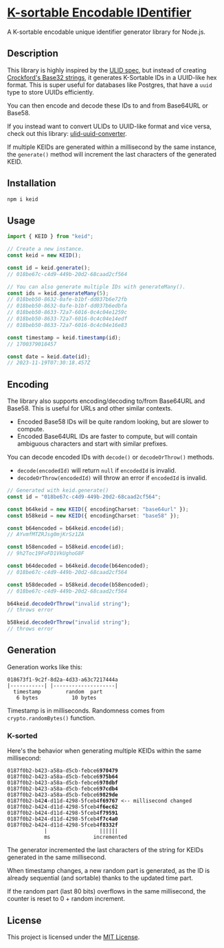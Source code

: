 # [K-sortable Encodable IDentifier](https://github.com/keid-org/keid-js)

A K-sortable encodable unique identifier generator library for Node.js.

## Description

This library is highly inspired by the [ULID spec](https://github.com/ulid/spec), but instead of creating [Crockford's Base32 strings](http://www.crockford.com/base32.html), it generates K-Sortable IDs in a UUID-like hex format. This is super useful for databases like Postgres, that have a `uuid` type to store UUIDs efficiently.

You can then encode and decode these IDs to and from Base64URL or Base58.

If you instead want to convert ULIDs to UUID-like format and vice versa, check out this library: [ulid-uuid-converter](https://github.com/TheEdoRan/ulid-uuid-converter).

If multiple KEIDs are generated within a millisecond by the same instance, the `generate()` method will increment the last characters of the generated KEID.

## Installation

```sh
npm i keid
```

## Usage

```typescript
import { KEID } from "keid";

// Create a new instance.
const keid = new KEID();

const id = keid.generate();
// 018be67c-c4d9-449b-20d2-68caad2cf564

// You can also generate multiple IDs with generateMany().
const ids = keid.generateMany(5);
// 018beb50-8632-0afe-b1bf-dd037b6e72fb
// 018beb50-8632-0afe-b1bf-dd037b6edbfa
// 018beb50-8633-72a7-6016-0c4c04e1259c
// 018beb50-8633-72a7-6016-0c4c04e14edf
// 018beb50-8633-72a7-6016-0c4c04e16e83

const timestamp = keid.timestamp(id);
// 1700379018457

const date = keid.date(id);
// 2023-11-19T07:30:18.457Z
```

## Encoding
The library also supports encoding/decoding to/from Base64URL and Base58.
This is useful for URLs and other similar contexts.

- Encoded Base58 IDs will be quite random looking, but are slower to compute.
- Encoded Base64URL IDs are faster to compute, but will contain ambiguous characters and start with similar prefixes.

You can decode encoded IDs with `decode()` or `decodeOrThrow()` methods.
- `decode(encodedId)` will return `null` if `encodedId` is invalid.
- `decodeOrThrow(encodedId)` will throw an error if `encodedId` is invalid.

```typescript
// Generated with keid.generate()
const id = "018be67c-c4d9-449b-20d2-68caad2cf564";

const b64keid = new KEID({ encodingCharset: "base64url" });
const b58keid = new KEID({ encodingCharset: "base58" });

const b64encoded = b64keid.encode(id);
// AYvmfMTZRJsg0mjKrSz1ZA

const b58encoded = b58keid.encode(id);
// 9h2Toc19FoFD1VkUghoG8F

const b64decoded = b64keid.decode(b64encoded);
// 018be67c-c4d9-449b-20d2-68caad2cf564

const b58decoded = b58keid.decode(b58encoded);
// 018be67c-c4d9-449b-20d2-68caad2cf564

b64keid.decodeOrThrow("invalid string");
// throws error

b58keid.decodeOrThrow("invalid string");
// throws error
```

## Generation

Generation works like this:

```
018673f1-9c2f-8d2a-4d33-a63c7217444a
|-----------| |--------------------|
  timestamp        random  part
   6 bytes           10 bytes
```

Timestamp is in milliseconds. Randomness comes from `crypto.randomBytes()` function.

### K-sorted

Here's the behavior when generating multiple KEIDs within the same millisecond:

<pre>
<code>0187f0b2-b423-a58a-d5cb-febce6<b>970479</b>
0187f0b2-b423-a58a-d5cb-febce6<b>975b64</b>
0187f0b2-b423-a58a-d5cb-febce6<b>978dbf</b>
0187f0b2-b423-a58a-d5cb-febce6<b>97cdb4</b>
0187f0b2-b423-a58a-d5cb-febce6<b>9829de</b>
0187f0b2-b42<b>4</b>-d11d-4298-5fceb4<b>f69767</b> <-- millisecond changed
0187f0b2-b424-d11d-4298-5fceb4<b>f6ec62</b>
0187f0b2-b424-d11d-4298-5fceb4<b>f79591</b>
0187f0b2-b424-d11d-4298-5fceb4<b>f7c4a0</b>
0187f0b2-b424-d11d-4298-5fceb4<b>f8332f</b>
            |                 ||||||
            ms              incremented</code>
</pre>

The generator incremented the last characters of the string for KEIDs generated in the same millisecond.

When timestamp changes, a new random part is generated, as the ID is already sequential (and sortable) thanks to the updated time part.

If the random part (last 80 bits) overflows in the same millisecond, the counter is reset to 0 + random increment.

## License

This project is licensed under the [MIT License](https://github.com/keid-org/keid-js/blob/main/LICENSE).

